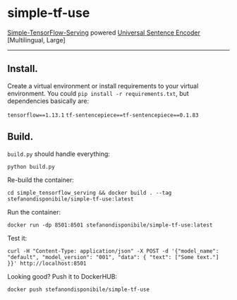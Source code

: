 # simple-tf-use
[Simple-TensorFlow-Serving](https://github.com/tobegit3hub/simple_tensorflow_serving) powered [Universal Sentence Encoder](https://tfhub.dev/google/universal-sentence-encoder-multilingual-large/1) [Multilingual, Large]

---

## Install.
Create a virtual environment or install requirements to your virtual environment.
You could `pip install -r requirements.txt`, but dependencies basically are:

`tensorflow==1.13.1`
`tf-sentencepiece==tf-sentencepiece==0.1.83`

## Build.
`build.py` should handle everything:

```
python build.py
```

Re-build the container:
```
cd simple_tensorflow_serving && docker build . --tag stefanondisponibile/simple-tf-use:latest
```

Run the container: 
```
docker run -dp 8501:8501 stefanondisponibile/simple-tf-use:latest
```

Test it: 
```
curl -H "Content-Type: application/json" -X POST -d '{"model_name": "default", "model_version": "001", "data": { "text": ["Some text."] }}' http://localhost:8501
```

Looking good? Push it to DockerHUB: 
```
docker push stefanondisponibile/simple-tf-use
```
